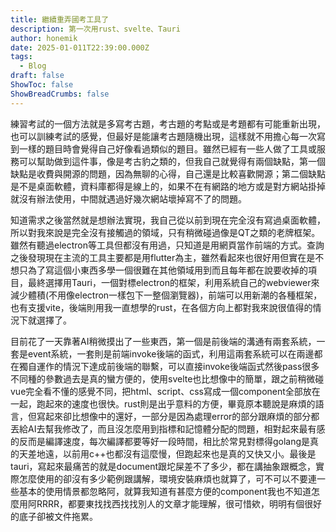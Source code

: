 ```yaml
---
title: 繼續重弄國考工具了
description: 第一次用rust、svelte、Tauri
author: honemik
date: 2025-01-011T22:39:00.000Z
tags:
  - Blog
draft: false
ShowToc: false
ShowBreadCrumbs: false
---
```

練習考試的一個方法就是多寫考古題，考古題的考點或是考題都有可能重新出現，也可以訓練考試的感覺，但最好是能讓考古題隨機出現，這樣就不用擔心每一次寫到一樣的題目時會覺得自己好像看過類似的題目。雖然已經有一些人做了工具或服務可以幫助做到這件事，像是考古豹之類的，但我自己就覺得有兩個缺點，第一個缺點是收費與開源的問題，因為無聊的心得，自己還是比較喜歡開源；第二個缺點是不是桌面軟體，資料庫都得是線上的，如果不在有網路的地方或是對方網站掛掉就沒有辦法使用，中間就遇過好幾次網站壞掉寫不了的問題。

知道需求之後當然就是想辦法實現，我自己從以前到現在完全沒有寫過桌面軟體，所以對我來說是完全沒有接觸過的領域，只有稍微碰過像是QT之類的老牌框架。雖然有聽過electron等工具但都沒有用過，只知道是用網頁當作前端的方式。查詢之後發現現在主流的工具主要都是用flutter為主，雖然看起來也很好用但實在是不想只為了寫這個小東西多學一個很難在其他領域用到而且每年都在說要收掉的項目，最終選擇用Tauri，一個對標electron的框架，利用系統自己的webviewer來減少體積(不用像electron一樣包下一整個瀏覽器)，前端可以用新潮的各種框架，也有支援vite，後端則用我一直想學的rust，在各個方向上都對我來說很值得的情況下就選擇了。

目前花了一天靠著AI稍微摸出了一些東西，第一個是前後端的溝通有兩套系統，一套是event系統，一套則是前端invoke後端的函式，利用這兩套系統可以在兩邊都在獨自運作的情況下達成前後端的聯繫，可以直接invoke後端函式然後pass很多不同種的參數過去是真的蠻方便的，使用svelte也比想像中的簡單，跟之前稍微碰vue完全看不懂的感覺不同，把html、script、css寫成一個component全部放在一起，跑起來的速度也很快。rust則是出乎意料的方便，畢竟原本聽說是麻煩的語言，但寫起來卻比想像中的還好，一部分是因為處理error的部分跟麻煩的部分都丟給AI去幫我修改了，而且沒怎麼用到指標和記憶體分配的問題，相對起來最有感的反而是編譯速度，每次編譯都要等好一段時間，相比於常見對標得golang是真的天差地遠，以前用c++也都沒有這麼慢，但跑起來也是真的又快又小。最後是tauri，寫起來最痛苦的就是document跟坨屎差不了多少，都在講抽象跟概念，實際怎麼使用的卻沒有多少範例跟講解，環境安裝麻煩也就算了，可不可以不要連一些基本的使用情景都忽略阿，就算我知道有甚麼方便的component我也不知道怎麼用阿RRRR，都要東找找西找找別人的文章才能理解，很可惜欸，明明有個很好的底子卻被文件拖累。